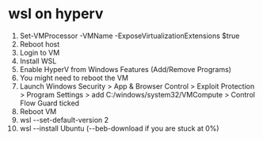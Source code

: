 # wsl on hyperv

1. Set-VMProcessor -VMName <VMName> -ExposeVirtualizationExtensions $true
2. Reboot host
3. Login to VM
4. Install WSL
5. Enable HyperV from Windows Features (Add/Remove Programs)
6. You might need to reboot the VM
7. Launch Windows Security > App & Browser Control > Exploit Protection > Program Settings > add C:/windows/system32/VMCompute > Control Flow Guard ticked
8. Reboot VM
9. wsl --set-default-version 2
10. wsl --install Ubuntu (--beb-download if you are stuck at 0%)

